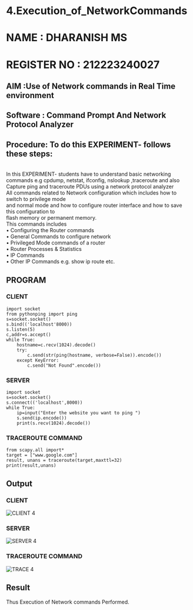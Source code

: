 # 4.Execution_of_NetworkCommands
# NAME : DHARANISH MS
# REGISTER NO : 212223240027

## AIM :Use of Network commands in Real Time environment
## Software : Command Prompt And Network Protocol Analyzer
## Procedure: To do this EXPERIMENT- follows these steps:
<BR>
In this EXPERIMENT- students have to understand basic networking commands e.g cpdump, netstat, ifconfig, nslookup ,traceroute and also Capture ping and traceroute PDUs using a network protocol analyzer 
<BR>
All commands related to Network configuration which includes how to switch to privilege mode
<BR>
and normal mode and how to configure router interface and how to save this configuration to
<BR>
flash memory or permanent memory.
<BR>
This commands includes
<BR>
• Configuring the Router commands
<BR>
• General Commands to configure network
<BR>
• Privileged Mode commands of a router 
<BR>
• Router Processes & Statistics
<BR>
• IP Commands
<BR>
• Other IP Commands e.g. show ip route etc.

## PROGRAM
### CLIENT
```
import socket 
from pythonping import ping 
s=socket.socket() 
s.bind(('localhost'8000)) 
s.listen(5) 
c,addr=s.accept() 
while True: 
    hostname=c.recv(1024).decode() 
    try: 
        c.send(str(ping(hostname, verbose=False)).encode()) 
    except KeyError: 
        c.send("Not Found".encode())
```
### SERVER
```
import socket 
s=socket.socket() 
s.connect(('localhost',8000)) 
while True: 
    ip=input("Enter the website you want to ping ") 
    s.send(ip.encode()) 
    print(s.recv(1024).decode())
```
### TRACEROUTE COMMAND
```
from scapy.all import*     
target = ["www.google.com"]     
result, unans = traceroute(target,maxttl=32) 
print(result,unans)
```
## Output
### CLIENT
![CLIENT 4](https://github.com/MSDharanish-23011819/4.Execution_of_NetworkCommends/assets/147139454/306ea4fc-d1fe-44a7-89cd-434ef18c6c6a)

### SERVER
![SERVER 4](https://github.com/MSDharanish-23011819/4.Execution_of_NetworkCommends/assets/147139454/dea572c4-6ca6-4717-bba3-4852257883dd)

### TRACEROUTE COMMAND
![TRACE 4](https://github.com/MSDharanish-23011819/4.Execution_of_NetworkCommends/assets/147139454/c2f3e985-7723-4eff-bf71-918c72e9a98f)

## Result
Thus Execution of Network commands Performed. 
